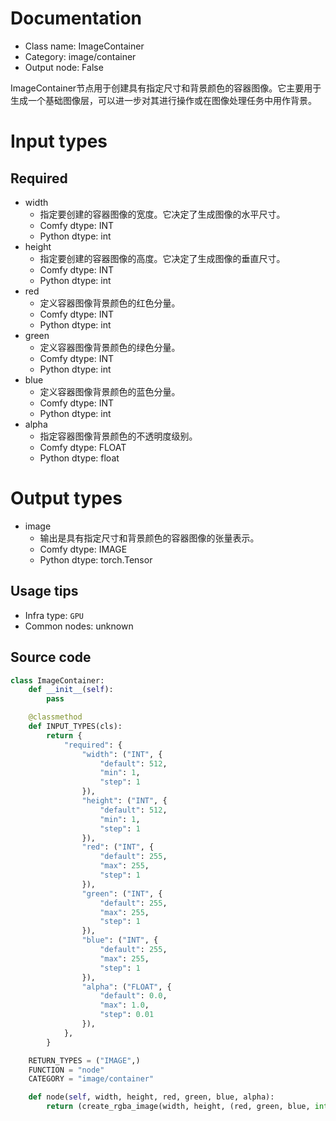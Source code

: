 
# Documentation
- Class name: ImageContainer
- Category: image/container
- Output node: False

ImageContainer节点用于创建具有指定尺寸和背景颜色的容器图像。它主要用于生成一个基础图像层，可以进一步对其进行操作或在图像处理任务中用作背景。

# Input types
## Required
- width
    - 指定要创建的容器图像的宽度。它决定了生成图像的水平尺寸。
    - Comfy dtype: INT
    - Python dtype: int
- height
    - 指定要创建的容器图像的高度。它决定了生成图像的垂直尺寸。
    - Comfy dtype: INT
    - Python dtype: int
- red
    - 定义容器图像背景颜色的红色分量。
    - Comfy dtype: INT
    - Python dtype: int
- green
    - 定义容器图像背景颜色的绿色分量。
    - Comfy dtype: INT
    - Python dtype: int
- blue
    - 定义容器图像背景颜色的蓝色分量。
    - Comfy dtype: INT
    - Python dtype: int
- alpha
    - 指定容器图像背景颜色的不透明度级别。
    - Comfy dtype: FLOAT
    - Python dtype: float

# Output types
- image
    - 输出是具有指定尺寸和背景颜色的容器图像的张量表示。
    - Comfy dtype: IMAGE
    - Python dtype: torch.Tensor

## Usage tips
- Infra type: `GPU`
- Common nodes: unknown


## Source code
```python
class ImageContainer:
    def __init__(self):
        pass

    @classmethod
    def INPUT_TYPES(cls):
        return {
            "required": {
                "width": ("INT", {
                    "default": 512,
                    "min": 1,
                    "step": 1
                }),
                "height": ("INT", {
                    "default": 512,
                    "min": 1,
                    "step": 1
                }),
                "red": ("INT", {
                    "default": 255,
                    "max": 255,
                    "step": 1
                }),
                "green": ("INT", {
                    "default": 255,
                    "max": 255,
                    "step": 1
                }),
                "blue": ("INT", {
                    "default": 255,
                    "max": 255,
                    "step": 1
                }),
                "alpha": ("FLOAT", {
                    "default": 0.0,
                    "max": 1.0,
                    "step": 0.01
                }),
            },
        }

    RETURN_TYPES = ("IMAGE",)
    FUNCTION = "node"
    CATEGORY = "image/container"

    def node(self, width, height, red, green, blue, alpha):
        return (create_rgba_image(width, height, (red, green, blue, int(alpha * 255))).image_to_tensor().unsqueeze(0),)

```
